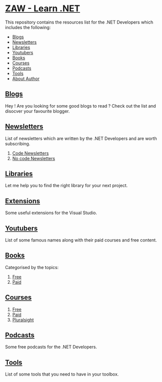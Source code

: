 # [ZAW - Learn .NET ](#about-this-repository)

This repository contains the resources list for the .NET Developers which includes the following:
- [Blogs](./Blogs/README.md)
- [Newsletters](./Newsletters/README.md)
- [Libraries](./Libraries/README.MD)
- [Youtubers](./Youtubers/README.md)
- [Books](./Books/README.MD)
- [Courses](./Courses/README.md)
- [Podcasts](./Podcasts/README.md)
- [Tools](./Tools/README.md)
- [About Author](#about-me)


## [Blogs](./Blogs/README.md)
Hey ! Are you looking for some good blogs to read ? Check out the list and disocver your favourite blogger.

## [Newsletters](./Newsletters/README.md)

List of newsletters which are written by the .NET Developers and are worth subscribing.

1. [Code Newsletters](./Newsletters/CODE.md)
2. [No code Newsletters](./Newsletters/NOCODE.md)

## [Libraries](./Libraries/README.MD)
Let me help you to find the right library for your next project.

## [Extensions](./Extensions/README.md)
Some useful extensions for the Visual Studio.

## [Youtubers](./Youtubers/README.md)
List of some famous names along with their paid courses and free content.

## [Books](./Books/README.MD)
Categorised by the topics:
1. [Free](./Books/FREE.MD)
2. [Paid](./Books/PAID.MD)

## [Courses](./Courses/README.md)

1. [Free](./Courses/FREE.md) 
2. [Paid](./Courses/PAID.md)
3. [Pluralsight](./Courses/PLURALSIGHT.MD)
	
## [Podcasts](./Podcasts/README.md)			
Some free podcasts for the .NET Developers.

## [Tools](./Tools/README.md)
List of some tools that you need to have in your toolbox.

<!--
## [About Me](#about-me)

I am Muhammad Waseem from Pakistan , Senior Software Enineer (.NET) and a tech enthusiast. 

I love to learn new things and share my knowledge with others. 

I mostly share my knowledge on [LinkedIn](linkedin.com/in/mwaseemzakir/) and [Twitter](https://twitter.com/mwaseemzakir) and [Medium](http://medium.com/@mwaseemzakir)

For weekly dose of .NET related content, you can subscribe to my newsletter [here](https://waseemzakir.substack.com/)

If this repository helped you in any way, keep me in your prayers

> What you seek is seeking you - Rumi

# [Repository Disclosure](#about-repo-disclosure)

1. [Contribution Inclusion](#about-contribution-inculsion)			
2. [Repository Purpose](#about-repo-purpose)
3. [Affiliate Link Disclosure](#about-affiliates)


## [Contribution Inclusion](#about-contribution-inculsion)

1. This repository is open to contributions, and individuals/sites/courses/blogs not currently listed may be added in the future.

2. The author welcomes contributions from anyone, provided that addition would be valuable to the .NET community.

## [Repository Purpose](#about-repo-purpose)

This repository is designed to support individuals in the .NET community. The author intends to continuously expand and enhance its content to provide valuable resources to the community.

## [Affiliate Link Disclosure](#about-affiliates)

Links marked with an asterisk (*) in this repository are affiliate links. If you click on these links and make a purchase, the author may earn a commission at no additional cost to you. 
-->



